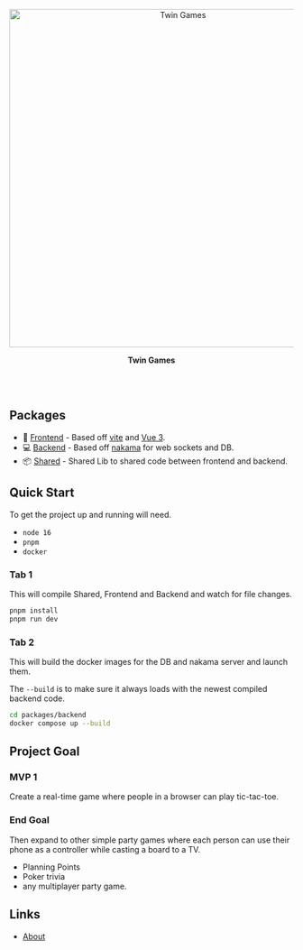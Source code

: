 <p align='center'>
  <img src='https://images.unsplash.com/photo-1611996575749-79a3a250f948?ixlib=rb-1.2.1&ixid=MnwxMjA3fDB8MHxwaG90by1wYWdlfHx8fGVufDB8fHx8&auto=format&fit=crop&w=1470&q=80' alt='Twin Games' width='600'/>
</p>


<p align='center'>
  <b>Twin Games</b><br>
</p>

<br>
<!--
<p align='center'>
<a href="https://vitesse.netlify.app/">Live Demo</a>
</p>
-->
<br>

## Packages

- 🎨 [Frontend](./packages/frontend) - Based off [vite](https://vitejs.dev/) and [Vue 3](https://v3.vuejs.org/).
- 💻 [Backend](./packages/backend) - Based off [nakama](https://github.com/heroiclabs/nakama/) for web sockets and DB.
- 📦 [Shared](./packages/shared) - Shared Lib to shared code between frontend and backend.

## Quick Start

To get the project up and running will need.

- `node 16`
- `pnpm`
- `docker`

### Tab 1

This will compile Shared, Frontend and Backend and watch for file changes.

```bash
pnpm install
pnpm run dev
```

### Tab 2

This will build the docker images for the DB and nakama server and launch them.

The `--build` is to make sure it always loads with the newest compiled backend code. 
```bash
cd packages/backend
docker compose up --build
```

## Project Goal

### MVP 1
Create a real-time game where people in a browser can play tic-tac-toe.


### End Goal
Then expand to other simple party games where each person can use their phone as a controller while casting a board to a TV.

- Planning Points
- Poker trivia
- any multiplayer party game.

## Links

- [About](./about.md)
